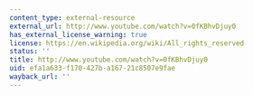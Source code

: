 ```yaml
---
content_type: external-resource
external_url: http://www.youtube.com/watch?v=0fKBhvDjuy0
has_external_license_warning: true
license: https://en.wikipedia.org/wiki/All_rights_reserved
status: ''
title: http://www.youtube.com/watch?v=0fKBhvDjuy0
uid: efa1a633-f170-427b-a167-21c8507e9fae
wayback_url: ''
---
```


